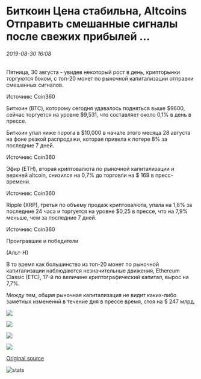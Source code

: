 # Биткоин Цена стабильна, Altcoins Отправить смешанные сигналы после свежих прибылей ...

###### 2019-08-30 16:08

Пятница, 30 августа - увидев некоторый рост в день, крипторынки торгуются боком, с топ-20 монет по рыночной капитализации отправки смешанных сигналов.

Источник: Coin360

Биткоин (BTC), которому сегодня удавалось подняться выше $9600, сейчас торгуется на уровне $9,531, что составляет около 0,1% в день в прессе.

Биткоин упал ниже порога в $10,000 в начале этого месяца 28 августа на фоне резкой распродажи, которая привела к потере 8% за последние 7 дней.

Источник: Coin360

Эфир (ETH), вторая криптовалюта по рыночной капитализации и верхней altcoin, снизился на 0,7% до торговли на $ 169 в пресс-времени.

Источник: Coin360

Ripple (XRP), третья по объему продаж криптовалюта, упала на 1,8% за последние 24 часа и торгуется на уровне $0,25 в прессе, что на 7,9% меньше, чем за последние 7 дней.

Источник: Coin360

Проигравшие и победители

(Альт-Н)

В то время как большинство из топ-20 монет по рыночной капитализации наблюдаются незначительные движения, Ethereum Classic (ETC), 17-й по величине криптографический капитал, вырос на 7,7%.

Между тем, общая рыночная капитализация не видит каких-либо заметных изменений в течение дня в прессе время, стоя на $ 247 млрд.

![](https://s3.cointelegraph.com/storage/uploads/view/87d3e63d9d4820312178b06c4abacc2d.png)

![](https://s3.cointelegraph.com/storage/uploads/view/8c0937096659b40cb485fa04a453b136.png)

![](https://s3.cointelegraph.com/storage/uploads/view/485618941cd0f3c51439dde9d37c8731.png)

![](https://s3.cointelegraph.com/storage/uploads/view/e50d8626a1349038617d8c234b1b18f1.png)

[Original source](https://cointelegraph.com/news/bitcoin-price-stable-altcoins-send-mixed-signals-after-fresh-gains)

![stats](https://c.statcounter.com/11760860/0/a89fa40b/1/ "stats")